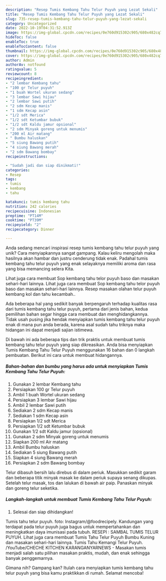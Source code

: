 ```yaml
---
description: "Resep Tumis Kembang Tahu Telur Puyuh yang Lezat Sekali"
title: "Resep Tumis Kembang Tahu Telur Puyuh yang Lezat Sekali"
slug: 735-resep-tumis-kembang-tahu-telur-puyuh-yang-lezat-sekali
category: Uncategorized
date: 2022-10-19T04:31:52.913Z
image: https://img-global.cpcdn.com/recipes/0e760d915302c905/680x482cq70/tumis-kembang-tahu-telur-puyuh-foto-resep-utama.jpg
hideToc: false
enableToc: true
enableTocContent: false
thumbnail: https://img-global.cpcdn.com/recipes/0e760d915302c905/680x482cq70/tumis-kembang-tahu-telur-puyuh-foto-resep-utama.jpg
cover: https://img-global.cpcdn.com/recipes/0e760d915302c905/680x482cq70/tumis-kembang-tahu-telur-puyuh-foto-resep-utama.jpg
author: Admin
authorAv: notfound
ratingvalue: 5
reviewcount: 8
recipeingredient:
- "2 lembar Kembang tahu"
- "100 gr Telur puyuh"
- "1 buah Wortel ukuran sedang"
- "3 lembar Sawi hijau"
- "2 lembar Sawi putih"
- "2 sdm Kecap manis"
- "1 sdm Kecap asin"
- "1/2 sdt Merica"
- "1/2 sdt Ketumbar bubuk"
- "1/2 sdt Kaldu jamur opsional"
- "2 sdm Minyak goreng untuk menumis"
- "200 ml Air matang"
- " Bumbu haluskan"
- "5 siung Bawang putih"
- "4 siung Bawang merah"
- "2 sdm Bawang bombay"
recipeinstructions:

- "Sudah jadi dan siap dinikmati!"
categories:
- Resep
tags:
- tumis
- kembang
- tahu

katakunci: tumis kembang tahu 
nutrition: 242 calories
recipecuisine: Indonesian
preptime: "PT14M"
cooktime: "PT39M"
recipeyield: "2"
recipecategory: Dinner

---
```





Anda sedang mencari inspirasi resep tumis kembang tahu telur puyuh yang unik? Cara menyiapkannya sangat gampang. Kalau keliru mengolah maka hasilnya akan hambar dan justru cenderung tidak enak. Padahal tumis kembang tahu telur puyuh yang enak selayaknya memiliki aroma dan rasa yang bisa memancing selera Kita.





Lihat juga cara membuat Sop kembang tahu telor puyuh baso dan masakan sehari-hari lainnya. Lihat juga cara membuat Sop kembang tahu telor puyuh baso dan masakan sehari-hari lainnya. Resep masakan olahan telur puyuh kembang kol dan tahu kecambah..

Ada beberapa hal yang sedikit banyak berpengaruh terhadap kualitas rasa dari tumis kembang tahu telur puyuh, pertama dari jenis bahan, kedua pemilihan bahan segar hingga cara membuat dan menghidangkannya. Tidak usah pusing jika hendak menyiapkan tumis kembang tahu telur puyuh enak di mana pun anda berada, karena asal sudah tahu triknya maka hidangan ini dapat menjadi sajian istimewa.






Di bawah ini ada beberapa tips dan trik praktis untuk membuat tumis kembang tahu telur puyuh yang siap dikreasikan. Anda bisa menyiapkan Tumis Kembang Tahu Telur Puyuh menggunakan 16 bahan dan 0 langkah pembuatan. Berikut ini cara untuk membuat hidangannya.

<!--inarticleads1-->

##### Bahan-bahan dan bumbu yang harus ada untuk menyiapkan Tumis Kembang Tahu Telur Puyuh:

1. Gunakan 2 lembar Kembang tahu
1. Persiapkan 100 gr Telur puyuh
1. Ambil 1 buah Wortel ukuran sedang
1. Persiapkan 3 lembar Sawi hijau
1. Ambil 2 lembar Sawi putih
1. Sediakan 2 sdm Kecap manis
1. Sediakan 1 sdm Kecap asin
1. Persiapkan 1/2 sdt Merica
1. Persiapkan 1/2 sdt Ketumbar bubuk
1. Gunakan 1/2 sdt Kaldu jamur (opsional)
1. Gunakan 2 sdm Minyak goreng untuk menumis
1. Siapkan 200 ml Air matang
1. Ambil  Bumbu haluskan
1. Sediakan 5 siung Bawang putih
1. Siapkan 4 siung Bawang merah
1. Persiapkan 2 sdm Bawang bombay


Telur dibasuh bersih lalu direbus di dalam periuk. Masukkan sedikit garam dan beberapa titik minyak masak ke dalam periuk supaya senang dikupas. Setelah telur masak, tos dan lalukan di bawah air paip. Panaskan minyak dan goreng telur seketika. 

<!--inarticleads2-->

##### Langkah-langkah untuk membuat Tumis Kembang Tahu Telur Puyuh:


1. Selesai dan siap dihidangkan!

Tumis tahu telur puyuh. foto: Instagram/@foodrecipely. Kandungan yang terdapat pada telur puyuh juga bagus untuk mempertahankan dan meningkatkan daya imunisasi pada tubuh. RESEPI : SAMBAL TUMIS TELUR PUYUH. Lihat juga cara membuat Tumis Tahu Telur Puyuh Bumbu Kuning dan masakan sehari-hari lainnya. Tumis Tahu Kemangi Telur Puyuh. /YouTube/CHECHE KITCHEN KARANGANYARNEWS - Masakan tumis menjadi salah satu pilihan masakan praktis, mudah, dan enak sehingga banyak penggemarnya. 

Gimana nih? Gampang kan? Itulah cara menyiapkan tumis kembang tahu telur puyuh yang bisa kamu praktikkan di rumah. Selamat mencoba!

